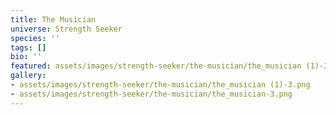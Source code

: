 ```yaml
---
title: The Musician
universe: Strength Seeker
species: ''
tags: []
bio: ''
featured: assets/images/strength-seeker/the-musician/the_musician (1)-3.png
gallery:
- assets/images/strength-seeker/the-musician/the_musician (1)-3.png
- assets/images/strength-seeker/the-musician/the_musician-3.png
---
```

